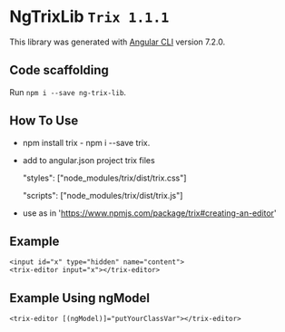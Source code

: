 # NgTrixLib `Trix 1.1.1`

This library was generated with [Angular CLI](https://github.com/angular/angular-cli) version 7.2.0.

## Code scaffolding

Run `npm i --save ng-trix-lib`. 

## How To Use

* npm install trix - npm i --save trix. 
* add to angular.json project trix files

    "styles": ["node_modules/trix/dist/trix.css"]

    "scripts": ["node_modules/trix/dist/trix.js"]

* use as in 'https://www.npmjs.com/package/trix#creating-an-editor'

## Example 

    <input id="x" type="hidden" name="content">
    <trix-editor input="x"></trix-editor>
    

## Example Using ngModel

    <trix-editor [(ngModel)]="putYourClassVar"></trix-editor>
